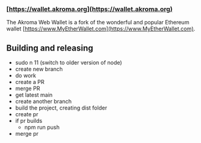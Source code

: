 ### [https://wallet.akroma.org](https://wallet.akroma.org)

The Akroma Web Wallet is a fork of the wonderful and popular Ethereum wallet [https://www.MyEtherWallet.com](https://www.MyEtherWallet.com).

## Building and releasing

- sudo n 11 (switch to older version of node)
- create new branch
- do work
- create a PR
- merge PR
- get latest main
- create another branch
- build the project, creating dist folder
- create pr
- if pr builds
  - npm run push
- merge pr
